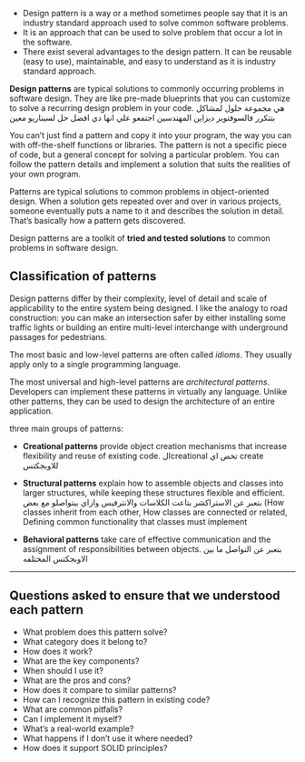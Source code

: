 * Design pattern is a way or a method sometimes people say that it is an industry standard approach used to solve common software problems. 
*  It is an approach that can be used to solve problem that occur a lot in the software.
* There exist several advantages to the design pattern. It can be reusable (easy to use), maintainable, and easy to understand as it is industry standard approach.

**Design patterns** are typical solutions to commonly occurring problems in software design. They are like pre-made blueprints that you can customize to solve a recurring design problem in your code.
هي مجموعة حلول لمشاكل بتتكرر فالسوفتوير ديزاين 
المهندسين اجتمعو علي انها دي افضل حل لسيناريو معين

You can’t just find a pattern and copy it into your program, the way you can with off-the-shelf functions or libraries. The pattern is not a specific piece of code, but a general concept for solving a particular problem. You can follow the pattern details and implement a solution that suits the realities of your own program.

Patterns are typical solutions to common problems in object-oriented design. When a solution gets repeated over and over in various projects, someone eventually puts a name to it and describes the solution in detail. That’s basically how a pattern gets discovered.

Design patterns are a toolkit of **tried and tested solutions** to common problems in software design.



## Classification of patterns

Design patterns differ by their complexity, level of detail and scale of applicability to the entire system being designed. I like the analogy to road construction: you can make an intersection safer by either installing some traffic lights or building an entire multi-level interchange with underground passages for pedestrians.

The most basic and low-level patterns are often called _idioms_. They usually apply only to a single programming language.

The most universal and high-level patterns are _architectural patterns_. Developers can implement these patterns in virtually any language. Unlike other patterns, they can be used to design the architecture of an entire application.

three main groups of patterns:

- **Creational patterns** provide object creation mechanisms that increase flexibility and reuse of existing code. 
الcreational تخص اي create للاوبجكتس
- **Structural patterns** explain how to assemble objects and classes into larger structures, while keeping these structures flexible and efficient.
بتعبر عن الاستراكشر بتاعت الكلاسات والانترفيس وازاي بيتواصلو مع بعض
(How classes inherit from each other, How classes are connected or related, Defining common functionality that classes must implement

- **Behavioral patterns** take care of effective communication and the assignment of responsibilities between objects.
بتعبر عن التواصل ما بين الاوبجكتس المختلفه































---
## Questions asked to ensure that we understood each pattern

- What problem does this pattern solve?
- What category does it belong to?
- How does it work?
- What are the key components?
- When should I use it?
- What are the pros and cons?
- How does it compare to similar patterns?
- How can I recognize this pattern in existing code?
- What are common pitfalls?
- Can I implement it myself?
- What’s a real-world example?
- What happens if I don’t use it where needed?
- How does it support SOLID principles?